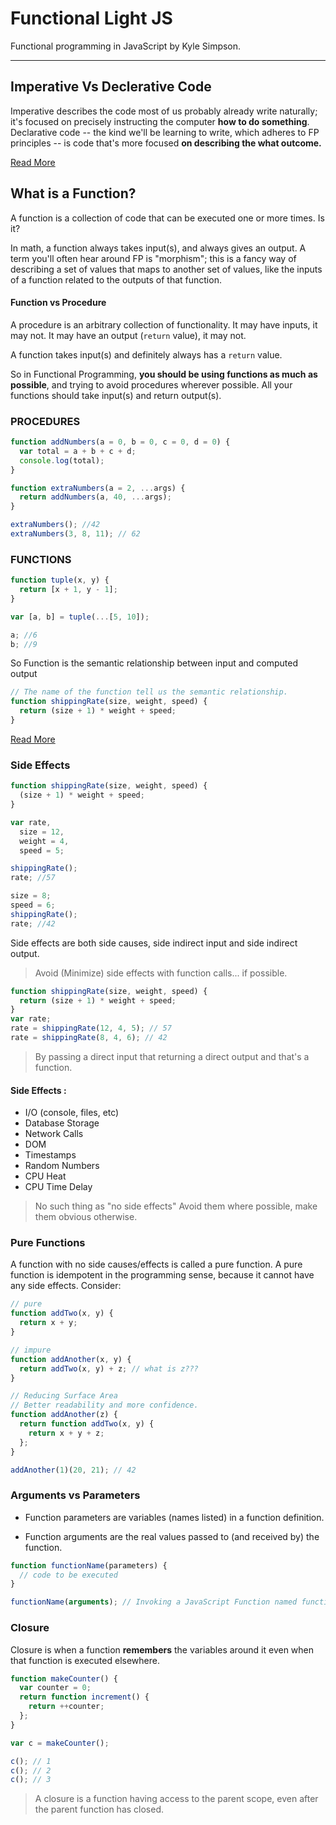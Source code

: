 # Functional Light JS

Functional programming in JavaScript by Kyle Simpson.

---

## Imperative Vs Declerative Code

Imperative describes the code most of us probably already write naturally; it's focused on precisely instructing the computer **how to do something**.
Declarative code -- the kind we'll be learning to write, which adheres to FP principles -- is code that's more focused **on describing the what outcome.**

[Read More](https://github.com/getify/Functional-Light-JS/blob/master/manuscript/ch1.md)

## What is a Function?

A function is a collection of code that can be executed one or more times. Is it?

In math, a function always takes input(s), and always gives an output. A term you'll often hear around FP is "morphism"; this is a fancy way of describing a set of values that maps to another set of values, like the inputs of a function related to the outputs of that function.

#### Function vs Procedure

A procedure is an arbitrary collection of functionality. It may have inputs, it may not. It may have an output (`return` value), it may not.

A function takes input(s) and definitely always has a `return` value.

So in Functional Programming, **you should be using functions as much as possible**, and trying to avoid procedures wherever possible. All your functions should take input(s) and return output(s).

### PROCEDURES

```js
function addNumbers(a = 0, b = 0, c = 0, d = 0) {
  var total = a + b + c + d;
  console.log(total);
}

function extraNumbers(a = 2, ...args) {
  return addNumbers(a, 40, ...args);
}

extraNumbers(); //42
extraNumbers(3, 8, 11); // 62
```

### FUNCTIONS

```js
function tuple(x, y) {
  return [x + 1, y - 1];
}

var [a, b] = tuple(...[5, 10]);

a; //6
b; //9
```

So Function is the semantic relationship between input and computed output

```js
// The name of the function tell us the semantic relationship.
function shippingRate(size, weight, speed) {
  return (size + 1) * weight + speed;
}
```

[Read More](https://github.com/getify/Functional-Light-JS/blob/master/manuscript/ch2.md/#chapter-2-the-nature-of-functions)

### Side Effects

```js
function shippingRate(size, weight, speed) {
  (size + 1) * weight + speed;
}

var rate,
  size = 12,
  weight = 4,
  speed = 5;

shippingRate();
rate; //57

size = 8;
speed = 6;
shippingRate();
rate; //42
```

Side effects are both side causes, side indirect input and side indirect output.

> Avoid (Minimize) side effects with function calls... if possible.

```js
function shippingRate(size, weight, speed) {
  return (size + 1) * weight + speed;
}
var rate;
rate = shippingRate(12, 4, 5); // 57
rate = shippingRate(8, 4, 6); // 42
```

> By passing a direct input that returning a direct output and that's a function.

#### Side Effects :

- I/O (console, files, etc)
- Database Storage
- Network Calls
- DOM
- Timestamps
- Random Numbers
- CPU Heat
- CPU Time Delay

> No such thing as "no side effects"
> Avoid them where possible,
> make them obvious otherwise.

### Pure Functions

A function with no side causes/effects is called a pure function. A pure function is idempotent in the programming sense, because it cannot have any side effects. Consider:

```js
// pure
function addTwo(x, y) {
  return x + y;
}

// impure
function addAnother(x, y) {
  return addTwo(x, y) + z; // what is z???
}
```

```js
// Reducing Surface Area
// Better readability and more confidence.
function addAnother(z) {
  return function addTwo(x, y) {
    return x + y + z;
  };
}

addAnother(1)(20, 21); // 42
```

### Arguments vs Parameters

- Function parameters are variables (names listed) in a function definition.

- Function arguments are the real values passed to (and received by) the function.

```js
function functionName(parameters) {
  // code to be executed
}

functionName(arguments); // Invoking a JavaScript Function named functionName with some arguments
```

### Closure

Closure is when a function **remembers** the variables around it even when that function is executed elsewhere.

```js
function makeCounter() {
  var counter = 0;
  return function increment() {
    return ++counter;
  };
}

var c = makeCounter();

c(); // 1
c(); // 2
c(); // 3
```

> A closure is a function having access to the parent scope, even after the parent function has closed.



